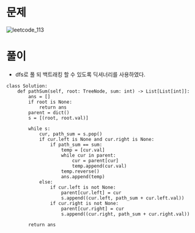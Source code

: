 # 문제
![leetcode_113](https://user-images.githubusercontent.com/51700219/77752857-b5ac4900-706b-11ea-8f66-b1618e5cb3fd.png)
# 풀이
- dfs로 풀 되 백트래킹 할 수 있도록 딕셔너리를 사용하였다.
```python3
class Solution:
    def pathSum(self, root: TreeNode, sum: int) -> List[List[int]]:
        ans = []
        if root is None:
            return ans
        parent = dict()
        s = [(root, root.val)]
        
        while s:
            cur, path_sum = s.pop()
            if cur.left is None and cur.right is None:
                if path_sum == sum:
                    temp = [cur.val]
                    while cur in parent:
                        cur = parent[cur]
                        temp.append(cur.val)
                    temp.reverse()
                    ans.append(temp)
            else:                
                if cur.left is not None:
                    parent[cur.left] = cur
                    s.append((cur.left, path_sum + cur.left.val))
                if cur.right is not None:
                    parent[cur.right] = cur
                    s.append((cur.right, path_sum + cur.right.val))
                
        return ans
```
